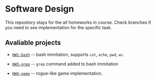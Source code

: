 # Software Design
This repository stays for the all homeworks in course. Check branches if you need to see implementation for the specific task.

## Avaliable projects
* [`HW1-bash`](https://github.com/sigmadt/Itmo-JB-Software-Design-2022/tree/HW1-bash) -- bash immitation, supports `cat`, `echo`, `pwd`, `wc`.

* [`HW3-grep`](https://github.com/sigmadt/Itmo-JB-Software-Design-2022/tree/HW3-grep) -- `grep` command added to bash immitation

* [`HW4-game`](https://github.com/sigmadt/Itmo-JB-Software-Design-2022/tree/HW4-roguelike) -- rogue-like game implementation.
